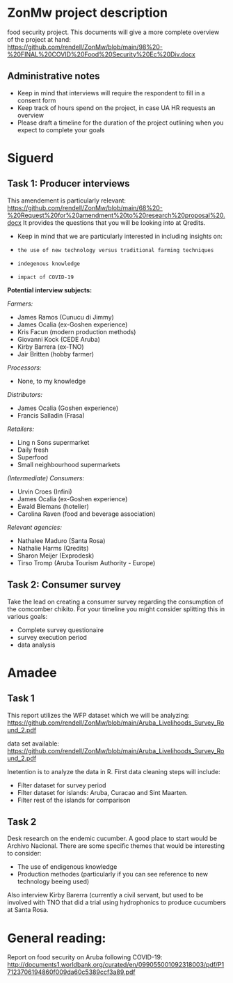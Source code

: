 # ZonMw project description
food security project.
This documents will give a more complete overview of the project at hand:
https://github.com/rendell/ZonMw/blob/main/98%20-%20FINAL%20COVID%20Food%20Security%20Ec%20Div.docx

## Administrative notes
- Keep in mind that interviews will require the respondent to fill in a consent form
- Keep track of hours spend on the project, in case UA HR requests an overview
- Please draft a timeline for the duration of the project outlining when you expect to complete your goals


# Siguerd

## Task 1: Producer interviews

This amendement is particularly relevant:
https://github.com/rendell/ZonMw/blob/main/68%20-%20Request%20for%20amendment%20to%20research%20proposal%20.docx
It provides the questions that you will be looking into at Qredits.
- Keep in mind that we are particularly interested in including insights on:
-     the use of new technology versus traditional farming techniques
-     indegenous knowledge
-     impact of COVID-19

**Potential interview subjects:**

*Farmers:*
- James Ramos (Cunucu di Jimmy)
- James Ocalia (ex-Goshen experience)
- Kris Facun (modern production methods)
- Giovanni Kock (CEDE Aruba)
- Kirby Barrera (ex-TNO)
- Jair Britten (hobby farmer)

*Processors:*
- None, to my knowledge

*Distributors:*
- James Ocalia (Goshen experience)
- Francis Salladin (Frasa)

*Retailers:* 
- Ling n Sons supermarket 
- Daily fresh
- Superfood
- Small neighbourhood supermarkets

*(Intermediate) Consumers:*
- Urvin Croes (Infini)
- James Ocalia (ex-Goshen experience)
- Ewald Biemans (hotelier)
- Carolina Raven (food and beverage association)

*Relevant agencies:*
- Nathalee Maduro (Santa Rosa)
- Nathalie Harms (Qredits)
- Sharon Meijer (Exprodesk)
- Tirso Tromp (Aruba Tourism Authority - Europe)

## Task 2: Consumer survey
Take the lead on creating a consumer survey regarding the consumption of the comcomber chikito. For your timeline you might consider splitting this in various goals:
- Complete survey questionaire
- survey execution period
- data analysis


# Amadee

## Task 1
This report utilizes the WFP dataset which we will be analyzing:
https://github.com/rendell/ZonMw/blob/main/Aruba_Livelihoods_Survey_Round_2.pdf

data set available: https://github.com/rendell/ZonMw/blob/main/Aruba_Livelihoods_Survey_Round_2.pdf

Inetention is to analyze the data in R.
First data cleaning steps will include:
- Filter dataset for survey period
- Filter dataset for islands: Aruba, Curacao and Sint Maarten.
- Filter rest of the islands for comparison

## Task 2
Desk research on the endemic cucumber.
A good place to start would be Archivo Nacional.
There are some specific themes that would be interesting to consider:
  - The use of endigenous knowledge
  - Production methodes (particularly if you can see reference to new technology beeing used)

Also interview Kirby Barerra (currently a civil servant, but used to be involved with TNO that did a trial using hydrophonics to produce cucumbers at Santa Rosa.

# General reading:
Report on food security on Aruba following COVID-19:
http://documents1.worldbank.org/curated/en/099055001092318003/pdf/P17123706194860f009da60c5389ccf3a89.pdf













